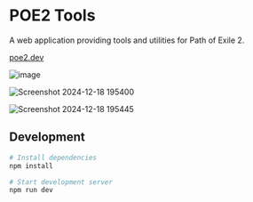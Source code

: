 # POE2 Tools

A web application providing tools and utilities for Path of Exile 2.

[poe2.dev](https://poe2.dev)

![image](https://github.com/user-attachments/assets/486cb308-a49c-4b5c-8831-ed7bf2b8dcef)

![Screenshot 2024-12-18 195400](https://github.com/user-attachments/assets/b93495a1-c1f5-4487-b2ac-412d3e2ae129)

![Screenshot 2024-12-18 195445](https://github.com/user-attachments/assets/9f8eec89-0f7c-42e6-8891-4949d1750905)


## Development

```bash
# Install dependencies
npm install

# Start development server
npm run dev
```
